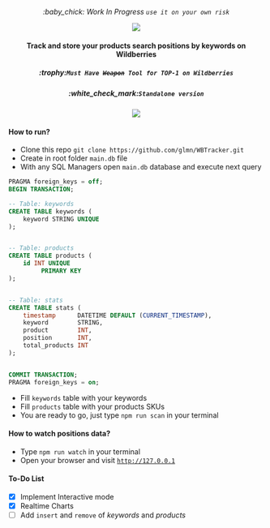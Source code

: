 <p align="center"><i>:baby_chick: Work In Progress <code>use it on your own risk</code></i></p>
<p align="center"><img img src="https://user-images.githubusercontent.com/1326151/163515423-5dc79c03-aa3f-42a8-946b-6f53911c7b61.png"></p>
<h4 align="center">Track and store your products search positions by keywords on Wildberries</h4>
<h5 align="center">:trophy:<code>Must Have <s>Weapon</s> Tool for TOP-1 on Wildberries</code></h5>
<h5 align="center">:white_check_mark:<code>Standalone version</code></h5>

<p align="center"><img img src="https://user-images.githubusercontent.com/1326151/165629178-517d2722-1e30-4bc7-b92c-f18bcc85877f.png"></p>

#### How to run?
- Clone this repo ```git clone https://github.com/glmn/WBTracker.git```
- Create in root folder <code>main.db</code> file
- With any SQL Managers open <code>main.db</code> database and execute next query 
```SQL
PRAGMA foreign_keys = off;
BEGIN TRANSACTION;

-- Table: keywords
CREATE TABLE keywords (
    keyword STRING UNIQUE
);


-- Table: products
CREATE TABLE products (
    id INT UNIQUE
         PRIMARY KEY
);


-- Table: stats
CREATE TABLE stats (
    timestamp      DATETIME DEFAULT (CURRENT_TIMESTAMP),
    keyword        STRING,
    product        INT,
    position       INT,
    total_products INT
);


COMMIT TRANSACTION;
PRAGMA foreign_keys = on;


```
- Fill <code>keywords</code> table with your keywords
- Fill <code>products</code> table with your products SKUs
- You are ready to go, just type <code>npm run scan</code> in your terminal

#### How to watch positions data?
- Type <code>npm run watch</code> in your terminal
- Open your browser and visit <code>http://127.0.0.1</code>

#### To-Do List
- [x] Implement Interactive mode
- [x] Realtime Charts
- [ ] Add <code>insert</code> and <code>remove</code> of *keywords* and *products*

